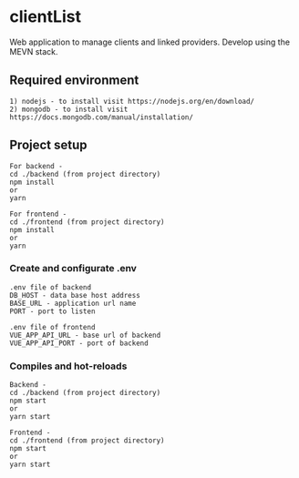# clientList
Web application to manage clients and linked providers. Develop using the MEVN stack. 

## Required environment
```
1) nodejs - to install visit https://nodejs.org/en/download/
2) mongodb - to install visit https://docs.mongodb.com/manual/installation/
```



## Project setup
```
For backend - 
cd ./backend (from project directory)
npm install
or
yarn

For frontend - 
cd ./frontend (from project directory)
npm install
or
yarn
```

### Create and configurate .env
```
.env file of backend
DB_HOST - data base host address
BASE_URL - application url name
PORT - port to listen

.env file of frontend
VUE_APP_API_URL - base url of backend
VUE_APP_API_PORT - port of backend
```

### Compiles and hot-reloads
```
Backend - 
cd ./backend (from project directory)
npm start
or
yarn start

Frontend - 
cd ./frontend (from project directory)
npm start
or
yarn start
```
